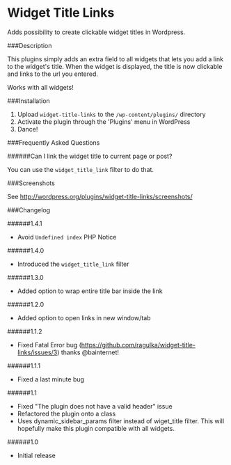 Widget Title Links
==================

Adds possibility to create clickable widget titles in Wordpress.

###Description

This plugins simply adds an extra field to all widgets that lets you
add a link to the widget's title. When the widget is displayed, the title is now clickable and links to the url you entered.

Works with all widgets!

###Installation

1. Upload `widget-title-links` to the `/wp-content/plugins/` directory
2. Activate the plugin through the 'Plugins' menu in WordPress
3. Dance!

###Frequently Asked Questions

######Can I link the widget title to current page or post?

You can use the `widget_title_link` filter to do that.

###Screenshots

See http://wordpress.org/plugins/widget-title-links/screenshots/

###Changelog

######1.4.1
* Avoid `Undefined index` PHP Notice

######1.4.0
* Introduced the `widget_title_link` filter

######1.3.0
* Added option to wrap entire title bar inside the link

######1.2.0
* Added option to open links in new window/tab

######1.1.2
* Fixed Fatal Error bug (https://github.com/ragulka/widget-title-links/issues/3) thanks @bainternet!

######1.1.1
* Fixed a last minute bug

######1.1
* Fixed "The plugin does not have a valid header" issue
* Refactored the plugin onto a class
* Uses dynamic_sidebar_params filter instead of wiget_title filter. This will hopefully make this plugin compatible with all widgets.

######1.0
* Initial release